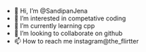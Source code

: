 - 👋 Hi, I’m @SandipanJena
- 👀 I’m interested in competative coding
- 🌱 I’m currently learning cpp
- 💞️ I’m looking to collaborate on github
- 📫 How to reach me instagram@the_flirtter

<!---
SandipanJena/SandipanJena is a ✨ special ✨ repository because its `README.md` (this file) appears on your GitHub profile.
You can click the Preview link to take a look at your changes.
--->

